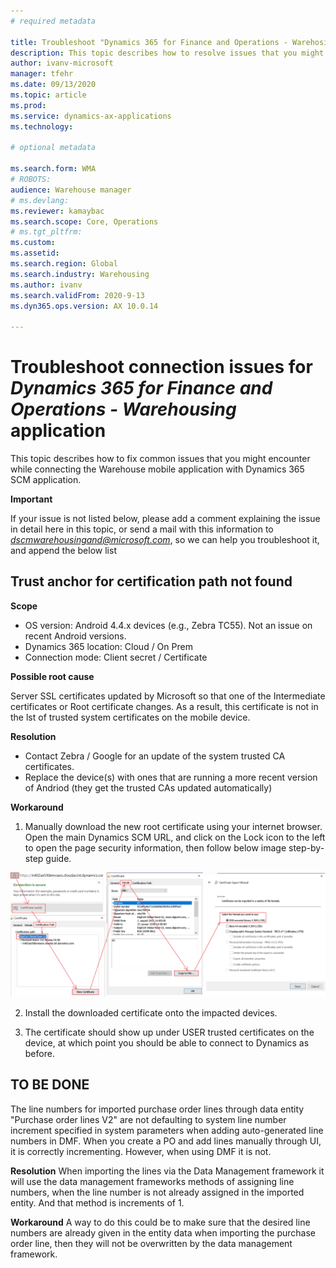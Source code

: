 ```yaml
---
# required metadata

title: Troubleshoot "Dynamics 365 for Finance and Operations - Warehosing" mobile app connection issues
description: This topic describes how to resolve issues that you might encounter while trying to configure the warehouse mobile app connection to Dynamics.
author: ivanv-microsoft
manager: tfehr
ms.date: 09/13/2020
ms.topic: article
ms.prod: 
ms.service: dynamics-ax-applications
ms.technology: 

# optional metadata

ms.search.form: WMA
# ROBOTS: 
audience: Warehouse manager
# ms.devlang: 
ms.reviewer: kamaybac
ms.search.scope: Core, Operations
# ms.tgt_pltfrm: 
ms.custom: 
ms.assetid: 
ms.search.region: Global
ms.search.industry: Warehousing
ms.author: ivanv
ms.search.validFrom: 2020-9-13
ms.dyn365.ops.version: AX 10.0.14

---
```

# Troubleshoot connection issues for *Dynamics 365 for Finance and Operations - Warehousing* application

This topic describes how to fix common issues that you might encounter while connecting the Warehouse mobile application with Dynamics 365 SCM application.

**Important**

If your issue is not listed below, please add a comment explaining the issue in detail here in this topic, or send a mail with this information to *dscmwarehousingand@microsoft.com*, so we can help you troubleshoot it, and append the below list

## Trust anchor for certification path not found

**Scope**

- OS version: Android 4.4.x devices (e.g., Zebra TC55). Not an issue on recent Android versions.
- Dynamics 365 location: Cloud / On Prem
- Connection mode: Client secret / Certificate

**Possible root cause**

Server SSL certificates updated by Microsoft so that one of the Intermediate certificates or Root certificate changes.
As a result, this certificate is not in the lst of trusted system certificates on the mobile device.

**Resolution**

- Contact Zebra / Google for an update of the system trusted CA certificates.
- Replace the device(s) with ones that are running a more recent version of Andriod (they get the trusted CAs updated automatically)

**Workaround**

1. Manually download the new root certificate using your internet browser. Open the main Dynamics SCM URL, and click on the Lock icon to the left to open the page security information, then follow below image step-by-step guide.

![Download new root certificate](media/WMA_TrustAnchor_DownloadRootCert.png "Download new root certificate")

2. Install the downloaded certificate onto the impacted devices. 

3. The certificate should show up under USER trusted certificates on the device, at which point you should be able to connect to Dynamics as before.

## TO BE DONE
The line numbers for imported purchase order lines through data entity "Purchase order lines V2" are not defaulting to system line number increment specified in system parameters when adding auto-generated line numbers in DMF. When you create a PO and add lines manually through UI, it is correctly incrementing. However, when using DMF it is not.

**Resolution**
When importing the lines via the Data Management framework it will use the data management frameworks methods of assigning line numbers, when the line number is not already assigned in the imported entity. And that method is increments of 1.

**Workaround**
A way to do this could be to make sure that the desired line numbers are already given in the entity data when importing the purchase order line, then they will not be overwritten by the data management framework.
